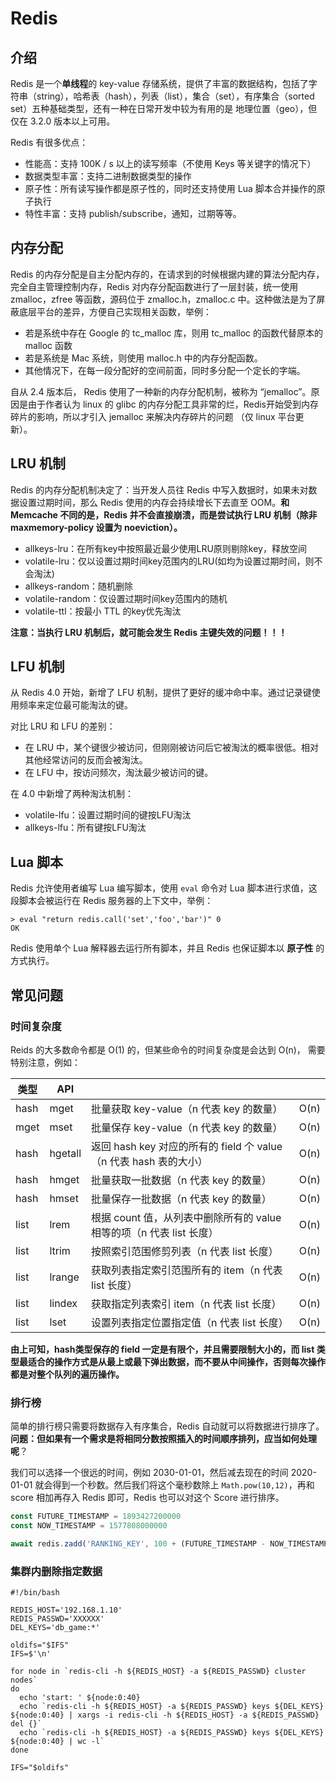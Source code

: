 Redis
=========================

## 介绍

Redis 是一个**单线程**的 key-value 存储系统，提供了丰富的数据结构，包括了字符串（string），哈希表（hash），列表（list），集合（set），有序集合（sorted set）五种基础类型，还有一种在日常开发中较为有用的是 地理位置（geo），但仅在 3.2.0 版本以上可用。 

Redis 有很多优点：

- 性能高：支持 100K / s 以上的读写频率（不使用 Keys 等关键字的情况下）
- 数据类型丰富：支持二进制数据类型的操作
- 原子性：所有读写操作都是原子性的，同时还支持使用 Lua 脚本合并操作的原子执行
- 特性丰富：支持 publish/subscribe，通知，过期等等。

## 内存分配

Redis 的内存分配是自主分配内存的，在请求到的时候根据内建的算法分配内存，完全自主管理控制内存，Redis 对内存分配函数进行了一层封装，统一使用 zmalloc，zfree 等函数，源码位于 zmalloc.h，zmalloc.c 中。这种做法是为了屏蔽底层平台的差异，方便自己实现相关函数，举例：

- 若是系统中存在 Google 的 tc_malloc 库，则用 tc_malloc 的函数代替原本的 malloc 函数
- 若是系统是 Mac 系统，则使用 malloc.h 中的内存分配函数。
- 其他情况下，在每一段分配好的空间前面，同时多分配一个定长的字端。

自从 2.4 版本后， Redis 使用了一种新的内存分配机制，被称为 “jemalloc”。原因是由于作者认为 linux 的 glibc 的内存分配工具非常的烂，Redis开始受到内存碎片的影响，所以才引入  jemalloc 来解决内存碎片的问题 （仅 linux 平台更新）。

## LRU 机制

Redis 的内存分配机制决定了：当开发人员往 Redis 中写入数据时，如果未对数据设置过期时间，那么 Redis 使用的内存会持续增长下去直至 OOM。**和 Memcache 不同的是，Redis 并不会直接崩溃，而是尝试执行 LRU 机制（除非 maxmemory-policy 设置为 noeviction）。**

- allkeys-lru：在所有key中按照最近最少使用LRU原则剔除key，释放空间
- volatile-lru：仅以设置过期时间key范围内的LRU(如均为设置过期时间，则不会淘汰)
- allkeys-random：随机删除
- volatile-random：仅设置过期时间key范围内的随机
- volatile-ttl：按最小 TTL 的key优先淘汰

**注意：当执行 LRU 机制后，就可能会发生 Redis 主键失效的问题！！！**

## LFU 机制

从 Redis 4.0 开始，新增了 LFU 机制，提供了更好的缓冲命中率。通过记录键使用频率来定位最可能淘汰的键。

对比 LRU 和 LFU 的差别：

- 在 LRU 中，某个键很少被访问，但刚刚被访问后它被淘汰的概率很低。相对其他经常访问的反而会被淘汰。
- 在 LFU 中，按访问频次，淘汰最少被访问的键。

在 4.0 中新增了两种淘汰机制：

- volatile-lfu：设置过期时间的键按LFU淘汰
- allkeys-lfu：所有键按LFU淘汰

## Lua 脚本

Redis 允许使用者编写 Lua 编写脚本，使用 `eval` 命令对 Lua 脚本进行求值，这段脚本会被运行在 Redis 服务器的上下文中，举例：

 ```shell
> eval "return redis.call('set','foo','bar')" 0
OK
 ```

Redis 使用单个 Lua 解释器去运行所有脚本，并且 Redis 也保证脚本以 **原子性** 的方式执行。

## 常见问题

### 时间复杂度

Reids 的大多数命令都是 O(1) 的，但某些命令的时间复杂度是会达到 O(n)， 需要特别注意，例如：

| 类型 | API     |                                                              |      |
| ---- | ------- | ------------------------------------------------------------ | ---- |
| hash | mget    | 批量获取 key-value（n 代表 key 的数量）                      | O(n) |
| mget | mset    | 批量保存 key-value（n 代表 key 的数量）                      | O(n) |
| hash | hgetall | 返回 hash key 对应的所有的 field 个 value（n 代表 hash 表的大小） | O(n) |
| hash | hmget   | 批量获取一批数据（n 代表 key 的数量）                        | O(n) |
| hash | hmset   | 批量保存一批数据（n 代表 key 的数量）                        | O(n) |
| list | lrem    | 根据 count 值，从列表中删除所有的 value 相等的项（n 代表 list 长度） | O(n) |
| list | ltrim   | 按照索引范围修剪列表（n 代表 list 长度）                     | O(n) |
| list | lrange  | 获取列表指定索引范围所有的 item（n 代表 list 长度）          | O(n) |
| list | lindex  | 获取指定列表索引 item（n 代表 list 长度）                    | O(n) |
| list | lset    | 设置列表指定位置指定值（n 代表 list 长度）                   | O(n) |

**由上可知，hash类型保存的 field 一定是有限个，并且需要限制大小的，而 list 类型最适合的操作方式是从最上或最下弹出数据，而不要从中间操作，否则每次操作都是对整个队列的遍历操作。**

### 排行榜

简单的排行榜只需要将数据存入有序集合，Redis 自动就可以将数据进行排序了。**问题：但如果有一个需求是将相同分数按照插入的时间顺序排列，应当如何处理呢**？

我们可以选择一个很远的时间，例如 2030-01-01，然后减去现在的时间 2020-01-01 就会得到一个秒数。然后我们将这个毫秒数除上  `Math.pow(10,12)`，再和 score 相加再存入 Redis 即可，Redis 也可以对这个 Score 进行排序。

```js
const FUTURE_TIMESTAMP = 1893427200000
const NOW_TIMESTAMP = 1577808000000

await redis.zadd('RANKING_KEY', 100 + (FUTURE_TIMESTAMP - NOW_TIMESTAMP / Math.pow(10, 12))
```

### 集群内删除指定数据

```shell
#!/bin/bash

REDIS_HOST='192.168.1.10'
REDIS_PASSWD='XXXXXX'
DEL_KEYS='db_game:*'

oldifs="$IFS"
IFS=$'\n'

for node in `redis-cli -h ${REDIS_HOST} -a ${REDIS_PASSWD} cluster nodes`
do
  echo 'start: ' ${node:0:40}
  echo `redis-cli -h ${REDIS_HOST} -a ${REDIS_PASSWD} keys ${DEL_KEYS} ${node:0:40} | xargs -i redis-cli -h ${REDIS_HOST} -a ${REDIS_PASSWD} del {}`
  echo `redis-cli -h ${REDIS_HOST} -a ${REDIS_PASSWD} keys ${DEL_KEYS} ${node:0:40} | wc -l`
done

IFS="$oldifs"
```

